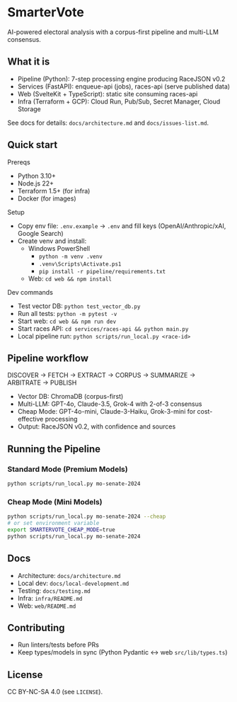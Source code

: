 # SmarterVote

AI-powered electoral analysis with a corpus-first pipeline and multi-LLM consensus.

## What it is
- Pipeline (Python): 7-step processing engine producing RaceJSON v0.2
- Services (FastAPI): enqueue-api (jobs), races-api (serve published data)
- Web (SvelteKit + TypeScript): static site consuming races-api
- Infra (Terraform + GCP): Cloud Run, Pub/Sub, Secret Manager, Cloud Storage

See docs for details: `docs/architecture.md` and `docs/issues-list.md`.

## Quick start

Prereqs
- Python 3.10+
- Node.js 22+
- Terraform 1.5+ (for infra)
- Docker (for images)

Setup
- Copy env file: `.env.example` → `.env` and fill keys (OpenAI/Anthropic/xAI, Google Search)
- Create venv and install:
  - Windows PowerShell
    - `python -m venv .venv`
    - `.venv\Scripts\Activate.ps1`
    - `pip install -r pipeline/requirements.txt`
  - Web: `cd web && npm install`

Dev commands
- Test vector DB: `python test_vector_db.py`
- Run all tests: `python -m pytest -v`
- Start web: `cd web && npm run dev`
- Start races API: `cd services/races-api && python main.py`
- Local pipeline run: `python scripts/run_local.py <race-id>`

## Pipeline workflow
DISCOVER → FETCH → EXTRACT → CORPUS → SUMMARIZE → ARBITRATE → PUBLISH

- Vector DB: ChromaDB (corpus-first)
- Multi-LLM: GPT-4o, Claude-3.5, Grok-4 with 2-of-3 consensus
- Cheap Mode: GPT-4o-mini, Claude-3-Haiku, Grok-3-mini for cost-effective processing
- Output: RaceJSON v0.2, with confidence and sources

## Running the Pipeline

### Standard Mode (Premium Models)
```bash
python scripts/run_local.py mo-senate-2024
```

### Cheap Mode (Mini Models)
```bash
python scripts/run_local.py mo-senate-2024 --cheap
# or set environment variable
export SMARTERVOTE_CHEAP_MODE=true
python scripts/run_local.py mo-senate-2024
```

## Docs
- Architecture: `docs/architecture.md`
- Local dev: `docs/local-development.md`
- Testing: `docs/testing.md`
- Infra: `infra/README.md`
- Web: `web/README.md`

## Contributing
- Run linters/tests before PRs
- Keep types/models in sync (Python Pydantic ↔ web `src/lib/types.ts`)

## License
CC BY-NC-SA 4.0 (see `LICENSE`).
